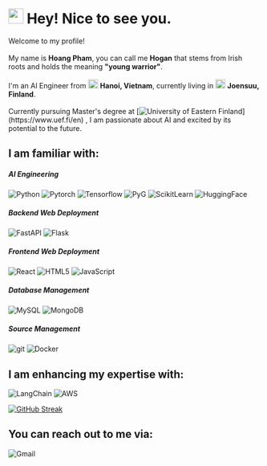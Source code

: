 <h1><img src="https://emojis.slackmojis.com/emojis/images/1643514239/2069/excited.gif?1643514239" width="30"/> Hey! Nice to see you.</h1>

Welcome to my profile! </br> </br>
My name is <b>Hoang Pham</b>, you can call me <b>Hogan</b> that stems from Irish roots and holds the meaning <b>"young warrior"</b>. </br> </br>
I'm an AI Engineer from <img src="https://cdn-icons-png.flaticon.com/512/555/555515.png" width=20 height=18> <b>Hanoi, Vietnam</b>, currently living in <img src="https://cdn-icons-png.flaticon.com/512/555/555627.png" width=20 height=18> <b>Joensuu, Finland</b>. </br> </br>
Currently pursuing Master's degree at [![University of Eastern Finland](https://img.shields.io/badge/University%20of%20Eastern%20Finland-000000?style=color=white")](https://www.uef.fi/en) , I am passionate about AI and excited by its potential to the future. 

<h2>I am familiar with:</h2>
<h5>AI Engineering</h5>
<p>
  <img alt="Python" src="https://img.shields.io/badge/-Python-3776AB?style=flat-square&logo=python&logoColor=white" />
  <img alt="Pytorch" src="https://img.shields.io/badge/-Pytorch-ee4c2c?style=flat-square&logo=pytorch&logoColor=white" />
  <img alt="Tensorflow" src="https://img.shields.io/badge/-Tensorflow-FF6F00?style=flat-square&logo=tensorflow&logoColor=white" />
  <img alt="PyG" src="https://img.shields.io/badge/-PyG-3C2179?style=flat-square&logo=pyg&logoColor=white" />
  <img alt="ScikitLearn" src="https://img.shields.io/badge/-ScikitLearn-F7931E?style=flat-square&logo=scikitlearn&logoColor=white" />
  <img alt="HuggingFace" src="https://img.shields.io/badge/-HuggingFace-FFD21E?style=flat-square&logo=huggingface&logoColor=white" />
</p>
<h5>Backend Web Deployment</h5>
<p>
  <img alt="FastAPI" src="https://img.shields.io/badge/-FastAPI-009688?style=flat-square&logo=fastapi&logoColor=white" />
  <img alt="Flask" src="https://img.shields.io/badge/-Flask-000000?style=flat-square&logo=flask&logoColor=white" />
</p>
<h5>Frontend Web Deployment</h5>
<p>
  <img alt="React" src="https://img.shields.io/badge/-React-45b8d8?style=flat-square&logo=react&logoColor=white" />
  <img alt="HTML5" src="https://img.shields.io/badge/-HTML5-E34F26?style=flat-square&logo=html5&logoColor=white" />
  <img alt="JavaScript" src="https://img.shields.io/badge/-JavaScript-F7DF1E?style=flat-square&logo=javascript&logoColor=white" />
</p>
<h5>Database Management</h5>
<p>
  <img alt="MySQL" src="https://img.shields.io/badge/-MySQL-4479A1?style=flat-square&logo=mysql&logoColor=white" />
  <img alt="MongoDB" src="https://img.shields.io/badge/-MongoDB-13aa52?style=flat-square&logo=mongodb&logoColor=white" />
</p>
<h5>Source Management</h5>
<p>
  <img alt="git" src="https://img.shields.io/badge/-Git-F05032?style=flat-square&logo=git&logoColor=white" />
  <img alt="Docker" src="https://img.shields.io/badge/-Docker-46a2f1?style=flat-square&logo=docker&logoColor=white" />
</p>

<h2>I am enhancing my expertise with:</h2>
<p>
  <img alt="LangChain" src="https://img.shields.io/badge/-LangChain-1C3C3C?style=flat-square&logo=langchain&logoColor=white" /> 
  <img alt="AWS" src="https://img.shields.io/badge/-AWS-232F3E?style=flat-square&logo=amazonwebservices&logoColor=white" />
</p>

<a href="https://git.io/streak-stats"><img src="https://github-readme-streak-stats-pink-gamma.vercel.app?user=HoganHPH&theme=yellowdark" alt="GitHub Streak" /></a>

<h2>You can reach out to me via:</h2>
<p>
  <img alt="Gmail" src="https://img.shields.io/badge/-hogan.hph@gmail.com-EA4335?style=flat-square&logo=gmail&logoColor=white"/> 
</p>

<!--
**HoganHPH/HoganHPH** is a ✨ _special_ ✨ repository because its `README.md` (this file) appears on your GitHub profile.

Here are some ideas to get you started:

- 🔭 I’m currently working on ...
- 🌱 I’m currently learning ...
- 👯 I’m looking to collaborate on ...
- 🤔 I’m looking for help with ...
- 💬 Ask me about ...
- 📫 How to reach me: ...
- 😄 Pronouns: ...
- ⚡ Fun fact: ...
-->
